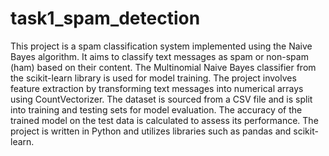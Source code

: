 # task1_spam_detection
This project is a spam classification system implemented using the Naive Bayes algorithm. It aims to classify text messages as spam or non-spam (ham) based on their content. The Multinomial Naive Bayes classifier from the scikit-learn library is used for model training. The project involves feature extraction by transforming text messages into numerical arrays using CountVectorizer. The dataset is sourced from a CSV file and is split into training and testing sets for model evaluation. The accuracy of the trained model on the test data is calculated to assess its performance. The project is written in Python and utilizes libraries such as pandas and scikit-learn.
